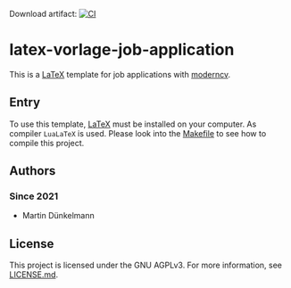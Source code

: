 Download artifact: [![CI](https://github.com/MartinX3-EducationOrganization/latex-template-job-application/actions/workflows/ci.yml/badge.svg)](https://github.com/MartinX3-EducationOrganization/latex-template-job-application/actions/workflows/ci.yml)

# latex-vorlage-job-application

This is a [LaTeX][1] template for job applications with [moderncv][2].

## Entry

To use this template, [LaTeX][1] must be installed on your computer. As compiler `LuaLaTeX` is used. Please look into
the [Makefile][3] to see how to compile this project.

## Authors

### Since 2021

- Martin Dünkelmann

## License

This project is licensed under the GNU AGPLv3. For more information, see [LICENSE.md][4].

[1]: https://www.latex-project.org/

[2]: https://ctan.org/pkg/moderncv

[3]: Makefile

[4]: LICENSE.md
